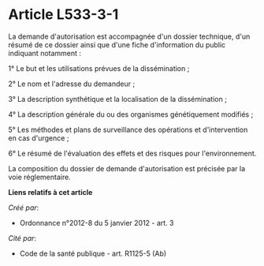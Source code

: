 # Article L533-3-1

La demande d'autorisation est accompagnée d'un dossier technique, d'un résumé de ce dossier ainsi que d'une fiche
d'information du public indiquant notamment :

1° Le but et les utilisations prévues de la dissémination ;

2° Le nom et l'adresse du demandeur ;

3° La description synthétique et la localisation de la dissémination ;

4° La description générale du ou des organismes génétiquement modifiés ;

5° Les méthodes et plans de surveillance des opérations et d'intervention en cas d'urgence ;

6° Le résumé de l'évaluation des effets et des risques pour l'environnement.

La composition du dossier de demande d'autorisation est précisée par la voie réglementaire.

**Liens relatifs à cet article**

_Créé par_:

  - Ordonnance n°2012-8 du 5 janvier 2012 - art. 3

_Cité par_:

  - Code de la santé publique - art. R1125-5 (Ab)
